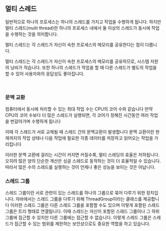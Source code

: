 ## 멀티 스레드
일반적으로 하나의 프로세스는 하나의 스레드를 가지고 작업을 수행하게 됩니다.
하지만 멀티 스레드(multi thread)란 하나의 프로세스 내에서 둘 이상의 스레드가 동시에 작업을 수행하는 것을 의미합니다.

멀티 스레드는 각 스레드가 자신이 속한 프로세스의 메모리를 공유한다는 점이 다릅니다.

멀티 스레드는 각 스레드가 자신이 속한 프로세스의 메모리를 공유하므로, 시스템 자원의 낭비가 적습니다.
또한 하나의 스레드가 작업을 할 때 다른 스레드가 별도의 작업을 할 수 있어 사용자와의 응답성도 좋아집니다.

<br>

### 문맥 교환
컴퓨터에서 동시에 처리할 수 있는 최대 작업 수는 CPU의 코어 수와 같습니다
만약 CPU의 코어 수보다 더 많은 스레드가 실행되면, 각 코어가 정해진 시간동안 여러 작업을 번갈아가며 수행하게 됩니다

이때 각 스레드가 서로 교체될 때 스레드 간의 문맥교환이 발생합니다
문맥 교환이란 현재까지의 작업 상태나 다음 작업에 필요한 각종 데이터를 저장하고 읽어오는 작업을 가리킵니다

이러한 문맥 교환에 걸리는 시간이 커지면 커질수록, 멀티 스레딩의 효울은 저하됩니다.
오히려 많은 양의 단순한 계산은 싱글 스레드로 동작하는 것이 더 효율적일 수 있습니다.
따라서 많은 수의 스레드를 실행하는 것이 언제나 좋은 성능을 보이는 것은 아납니다.

### 스레드 그룹
스레드 그룹이란 서로 관련이 있는 스레드를 하나의 그룹으로 묶어 다루기 위한 장치입니다.
자바에서는 스레드 그룹을 다루기 위해 ThreadGroup이라는 클래스를 제공합니다
이러한 스레드 그룹은 다른 스레드 그룹을 포함할 수도 있으며 이렇게 포함된 스레드 그룹은 트리 형태로 연결됩니다. 이때 스레드는 자신이 포함된 스레드 그룹이나 그 하위 그룹에 접근할 수 있지만 다른 그룹에는 접근할 수 없습니다. 이렇게 스레드 그룹은 스레드가 접근할 수 있는 범위를 제한하는 보안상으로도 중요한 역할을 하고 있습니다.
